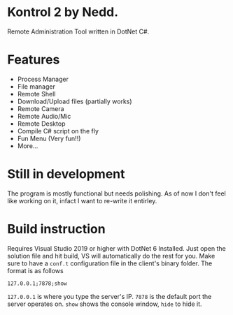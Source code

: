 # Kontrol 2 by Nedd.
Remote Administration Tool written in DotNet C#.

# Features
- Process Manager
- File manager
- Remote Shell
- Download/Upload files (partially works)
- Remote Camera
- Remote Audio/Mic
- Remote Desktop
- Compile C# script on the fly
- Fun Menu (Very fun!!)
- More...

# Still in development
The program is mostly functional but needs polishing. As of now I don't feel like working on it, infact I want to re-write it entirley.

# Build instruction
Requires Visual Studio 2019 or higher with DotNet 6 Installed. 
Just open the solution file and hit build, VS will automatically do the rest for you.
Make sure to have a `conf.t` configuration file in the client's binary folder.
The format is as follows
```
127.0.0.1;7878;show
```
`127.0.0.1` is where you type the server's IP.
`7878` is the default port the server operates on.
`show` shows the console window, `hide` to hide it. 
